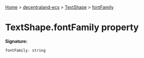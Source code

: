 [Home](./index) &gt; [decentraland-ecs](./decentraland-ecs.md) &gt; [TextShape](./decentraland-ecs.textshape.md) &gt; [fontFamily](./decentraland-ecs.textshape.fontfamily.md)

# TextShape.fontFamily property


**Signature:**
```javascript
fontFamily: string
```
